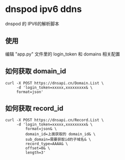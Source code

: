 # dnspod ipv6 ddns
dnspod 的 IPV6的解析脚本

## 使用

编辑 "app.py" 文件里的 login_token 和 domains 相关配置


## 如何获取 domain_id
```
curl -X POST https://dnsapi.cn/Domain.List \
     -d 'login_token=xxxxx,xxxxxxxxx& \
     format=json'
```
## 如何获取 record_id
```
curl -X POST https://dnsapi.cn/Record.List \
     -d 'login_token=xxxxx,xxxxxxxxx& \
         format=json& \
         domain_id=上面获取的 domain_id& \
         sub_domain=需要获取id的子域名& \
         record_type=AAAA& \
         offset=0& \
         length=3'
```

